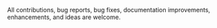 All contributions, bug reports, bug fixes, documentation improvements, enhancements, and ideas are welcome.
    
